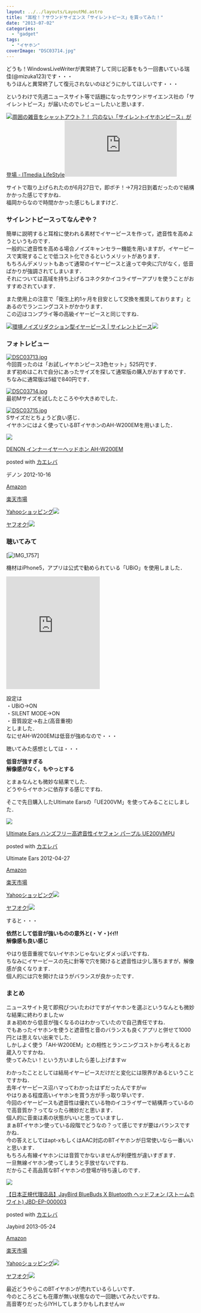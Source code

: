 ```yaml
---
layout: ../../layouts/LayoutMd.astro
title: "耳栓！？サウンドサイエンス「サイレントピース」を買ってみた！"
date: "2013-07-02"
categories: 
  - "gadget"
tags: 
  - "イヤホン"
coverImage: "DSC03714.jpg"
---
```


どうも！WindowsLiveWriterが異常終了して同じ記事をもう一回書いている瑞佳(@mizuka123)です・・・  
もうほんと異常終了して復元されないのはどうにかしてほしいです・・・

というわけで先週ニュースサイト等で話題になったサウンドサイエンス社の「サイレントピース」が届いたのでレビューしたいと思います．

[![](http://capture.heartrails.com/150x130/shadow?http://www.itmedia.co.jp/lifestyle/articles/1306/27/news165.html)](http://www.itmedia.co.jp/lifestyle/articles/1306/27/news165.html)[周囲の雑音をシャットアウト？！ 穴のない「サイレントイヤホンピース」が登場 - ITmedia LifeStyle](http://www.itmedia.co.jp/lifestyle/articles/1306/27/news165.html)[![](http://b.hatena.ne.jp/entry/image/http://www.itmedia.co.jp/lifestyle/articles/1306/27/news165.html)](http://b.hatena.ne.jp/entry/http://www.itmedia.co.jp/lifestyle/articles/1306/27/news165.html)

サイトで取り上げられたのが6月27日で，即ポチ！→7月2日到着だったので結構かかった感じですかね．  
福岡からなので時間かかった感じもしますけど．

### サイレントピースってなんぞや？

簡単に説明すると耳栓に使われる素材でイヤーピースを作って，遮音性を高めようというものです．  
一般的に遮音性を高める場合ノイズキャンセラー機能を用いますが，イヤーピースで実現することで低コスト化できるというメリットがあります．  
もちろんデメリットもあって通常のイヤーピースと違って中央に穴がなく，低音ばかりが強調されてしまいます．  
それについては高域を持ち上げるコネクタかイコライザーアプリを使うことがおすすめされています．

また使用上の注意で「衛生上約1ヶ月を目安として交換を推奨しております」とあるのでランニングコストがかかります．  
この辺はコンプライ等の高級イヤーピースと同じですね．

[![](http://capture.heartrails.com/150x130/shadow?http://www.silentpiece.jp/)](http://www.silentpiece.jp/)[環境ノイズリダクション型イヤーピース | サイレントピース](http://www.silentpiece.jp/)[![](http://b.hatena.ne.jp/entry/image/http://www.silentpiece.jp/)](http://b.hatena.ne.jp/entry/http://www.silentpiece.jp/)  

### フォトレビュー

[![DSC03713.jpg](/archive/images/9192548758_f7d6d52897_b.jpg)](http://www.flickr.com/photos/67522130@N08/9192548758/ "DSC03713.jpg")  
今回買ったのは「お試しイヤホンピース3色セット」525円です．  
まず初めはこれで自分にあったサイズを探して通常版の購入がおすすめです．  
ちなみに通常版は5組で840円です．

[![DSC03714.jpg](/archive/images/9192549766_09b5879e7c_b.jpg)](http://www.flickr.com/photos/67522130@N08/9192549766/ "DSC03714.jpg")  
最初Mサイズを試したところやや大きめでした．

[![DSC03715.jpg](/archive/images/9189754325_3b1e3351dd_b.jpg)](http://www.flickr.com/photos/67522130@N08/9189754325/ "DSC03715.jpg")  
Sサイズだとちょうど良い感じ．  
イヤホンにはよく使っているBTイヤホンのAH-W200EMを用いました．

[![](/archive/images/41uI8cCazoL._SL160_.jpg)](https://www.amazon.co.jp/exec/obidos/ASIN/B008MUXYOE/mizuka123-22/ref=nosim/)

[DENON インナーイヤーヘッドホン AH-W200EM](https://www.amazon.co.jp/exec/obidos/ASIN/B008MUXYOE/mizuka123-22/ref=nosim/)

posted with [カエレバ](http://kaereba.com)

デノン 2012-10-16

[Amazon](http://www.amazon.co.jp/gp/search?keywords=AH-W200EM&__mk_ja_JP=%83J%83%5E%83J%83i&tag=mizuka123-22 "アマゾン")

[楽天市場](http://hb.afl.rakuten.co.jp/hgc/032b53ee.4b34c5ee.0f4a541e.f440145e/?pc=http%3A%2F%2Fsearch.rakuten.co.jp%2Fsearch%2Fmall%2FAH-W200EM%2F-%2Ff.1-p.1-s.1-sf.0-st.A-v.2%3Fx%3D0%26scid%3Daf_ich_link_urltxt%26m%3Dhttp%3A%2F%2Fm.rakuten.co.jp%2F "楽天市場")

[Yahooショッピング![](//ad.jp.ap.valuecommerce.com/servlet/gifbanner?sid=3066752&pid=881990642)](//ck.jp.ap.valuecommerce.com/servlet/referral?sid=3066752&pid=881990642&vc_url=http%3A%2F%2Fshopping.search.yahoo.co.jp%2Fsearch%3FuIv%3Don%26ei%3DUTF-8%26tab_ex%3Dcommerce%26slider%3D0%26va%3DAH-W200EM "Yahooショッピング")

[ヤフオク!![](//ad.jp.ap.valuecommerce.com/servlet/gifbanner?sid=3066752&pid=881990645)](//ck.jp.ap.valuecommerce.com/servlet/referral?sid=3066752&pid=881990645&vc_url=http%3A%2F%2Fauctions.search.yahoo.co.jp%2Fsearch%3Fvo%3D%26ve%3D%26auccat%3D0%26aucminprice%3D%26aucmaxprice%3D%26aucmin_bidorbuy_price%3D%26aucmax_bidorbuy_price%3D%26loc_cd%3D0%26abatch%3D0%26istatus%3D0%26filtered%3D1%26ei%3DUTF-8%26tab_ex%3Dcommerce%26va%3DAH-W200EM "ヤフオク!")

### 聴いてみて

[![IMG_1757](/archive/images/IMG_1757_thumb.png "IMG_1757")]

機材はiPhone5，アプリは公式で勧められている「UBiO」を使用しました．

<iframe style="height: 300px; overflow-x: hidden; overflow-y: hidden; width: 250px; border-width: 0px;" src="http://widgets.itunes.apple.com/widget.html?c=jp&amp;brc=FFFFFF&amp;blc=FFFFFF&amp;trc=FFFFFF&amp;tlc=FFFFFF&amp;d=&amp;t=&amp;m=software&amp;e=software&amp;w=250&amp;h=300&amp;ids=563103341&amp;wt=discovery&amp;partnerId=30&amp;affiliate_id=http%3A%2F%2Fclick.linksynergy.com%2Ffs-bin%2Fstat%3Fid%3DBT%2FnxoPOAqI%26offerid%3D94348%26type%3D3%26subid%3D0%26tmpid%3D2192%26RD_PARM1%3D" height="240" width="320" frameborder="0"></iframe>

設定は  
・UBiO→ON  
・SILENT MODE→ON  
・音質設定→右上(高音重視)  
としました．  
なにせAH-W200EMは低音が強めなので・・・

聴いてみた感想としては・・・

**低音が強すぎる  
解像感がなく，もやっとする**

とまぁなんとも微妙な結果でした．  
どうやらイヤホンに依存する感じですね．

そこで先日購入したUltimate Earsの「UE200VM」を使ってみることにしました．

[![](/archive/images/31lgyvEk0vL._SL160_.jpg)](https://www.amazon.co.jp/exec/obidos/ASIN/B007TPEOYC/mizuka123-22/ref=nosim/)

[Ultimate Ears ハンズフリー高遮音性イヤフォン パープル UE200VMPU](https://www.amazon.co.jp/exec/obidos/ASIN/B007TPEOYC/mizuka123-22/ref=nosim/)

posted with [カエレバ](http://kaereba.com)

Ultimate Ears 2012-04-27

[Amazon](http://www.amazon.co.jp/gp/search?keywords=UE200VM&__mk_ja_JP=%83J%83%5E%83J%83i&tag=mizuka123-22 "アマゾン")

[楽天市場](http://hb.afl.rakuten.co.jp/hgc/032b53ee.4b34c5ee.0f4a541e.f440145e/?pc=http%3A%2F%2Fsearch.rakuten.co.jp%2Fsearch%2Fmall%2FUE200VM%2F-%2Ff.1-p.1-s.1-sf.0-st.A-v.2%3Fx%3D0%26scid%3Daf_ich_link_urltxt%26m%3Dhttp%3A%2F%2Fm.rakuten.co.jp%2F "楽天市場")

[Yahooショッピング![](//ad.jp.ap.valuecommerce.com/servlet/gifbanner?sid=3066752&pid=881990642)](//ck.jp.ap.valuecommerce.com/servlet/referral?sid=3066752&pid=881990642&vc_url=http%3A%2F%2Fshopping.search.yahoo.co.jp%2Fsearch%3FuIv%3Don%26ei%3DUTF-8%26tab_ex%3Dcommerce%26slider%3D0%26va%3DUE200VM "Yahooショッピング")

[ヤフオク!![](//ad.jp.ap.valuecommerce.com/servlet/gifbanner?sid=3066752&pid=881990645)](//ck.jp.ap.valuecommerce.com/servlet/referral?sid=3066752&pid=881990645&vc_url=http%3A%2F%2Fauctions.search.yahoo.co.jp%2Fsearch%3Fvo%3D%26ve%3D%26auccat%3D0%26aucminprice%3D%26aucmaxprice%3D%26aucmin_bidorbuy_price%3D%26aucmax_bidorbuy_price%3D%26loc_cd%3D0%26abatch%3D0%26istatus%3D0%26filtered%3D1%26ei%3DUTF-8%26tab_ex%3Dcommerce%26va%3DUE200VM "ヤフオク!")

すると・・・

**依然として低音が強いものの意外と(・∀・)ｲｲ!!  
解像感も良い感じ**

やはり低音重視でないイヤホンじゃないとダメっぽいですね．  
ちなみにイヤーピースの先に針等で穴を開けると遮音性は少し落ちますが，解像感が良くなります．  
個人的には穴を開けたほうがバランスが良かったです．

### まとめ

ニュースサイト見て即飛びついたわけですがイヤホンを選ぶというなんとも微妙な結果に終わりましたｗ  
まぁ初めから低音が強くなるのはわかっていたので自己責任ですね．  
でもあったイヤホンを使うと遮音性と音のバランスも良くアプリと併せて1000円とは思えない出来でした．  
しかしよく使う「AH-W200EM」との相性とランニングコストから考えるとお蔵入りですかね．  
使ってみたい！という方いましたら差し上げますｗ

わかったこととしては結局イヤーピースだけだと変化には限界があるということですかね．  
去年イヤーピース沼ハマってわかったはずだったんですがｗ  
やはりある程度高いイヤホンを買う方が手っ取り早いです．  
今回のイヤーピースも遮音性は優れている物のイコライザーで結構弄っているので高音質か？ってなったら微妙だと思います．  
個人的に音楽は素の状態がいいと思っていますし．  
まぁBTイヤホン使っている段階でどうなの？って感じですが要はバランスですかね．  
今の答えとしてはapt-xもしくはAAC対応のBTイヤホンが日常使いなら一番いいと思います．  
もちろん有線イヤホンには音質でかないませんが利便性が違いすぎます．  
一旦無線イヤホン使ってしまうと手放せないですね．  
だからこそ高品質なBTイヤホンの登場が待ち遠しのです．

[![](/archive/images/31DOKvr3Y9L._SL160_.jpg)](https://www.amazon.co.jp/exec/obidos/ASIN/B00CGXTOSI/mizuka123-22/ref=nosim/)

[【日本正規代理店品】JayBird BlueBuds X Bluetooth ヘッドフォン (ストームホワイト) JBD-EP-000003](https://www.amazon.co.jp/exec/obidos/ASIN/B00CGXTOSI/mizuka123-22/ref=nosim/)

posted with [カエレバ](http://kaereba.com)

Jaybird 2013-05-24

[Amazon](http://www.amazon.co.jp/gp/search?keywords=JayBird%20BlueBuds%20X%20Bluetooth&__mk_ja_JP=%83J%83%5E%83J%83i&tag=mizuka123-22 "アマゾン")

[楽天市場](http://hb.afl.rakuten.co.jp/hgc/032b53ee.4b34c5ee.0f4a541e.f440145e/?pc=http%3A%2F%2Fsearch.rakuten.co.jp%2Fsearch%2Fmall%2FJayBird%2520BlueBuds%2520X%2520Bluetooth%2F-%2Ff.1-p.1-s.1-sf.0-st.A-v.2%3Fx%3D0%26scid%3Daf_ich_link_urltxt%26m%3Dhttp%3A%2F%2Fm.rakuten.co.jp%2F "楽天市場")

[Yahooショッピング![](//ad.jp.ap.valuecommerce.com/servlet/gifbanner?sid=3066752&pid=881990642)](//ck.jp.ap.valuecommerce.com/servlet/referral?sid=3066752&pid=881990642&vc_url=http%3A%2F%2Fshopping.search.yahoo.co.jp%2Fsearch%3FuIv%3Don%26ei%3DUTF-8%26tab_ex%3Dcommerce%26slider%3D0%26va%3DJayBird%2520BlueBuds%2520X%2520Bluetooth "Yahooショッピング")

[ヤフオク!![](//ad.jp.ap.valuecommerce.com/servlet/gifbanner?sid=3066752&pid=881990645)](//ck.jp.ap.valuecommerce.com/servlet/referral?sid=3066752&pid=881990645&vc_url=http%3A%2F%2Fauctions.search.yahoo.co.jp%2Fsearch%3Fvo%3D%26ve%3D%26auccat%3D0%26aucminprice%3D%26aucmaxprice%3D%26aucmin_bidorbuy_price%3D%26aucmax_bidorbuy_price%3D%26loc_cd%3D0%26abatch%3D0%26istatus%3D0%26filtered%3D1%26ei%3DUTF-8%26tab_ex%3Dcommerce%26va%3DJayBird%2520BlueBuds%2520X%2520Bluetooth "ヤフオク!")

最近どうやらこのBTイヤホンが売れているらしいです．  
今のところどこも在庫が無い状態なので一回聴いてみたいですね．  
高音寄りだったらIYHしてしまうかもしれませんｗ
